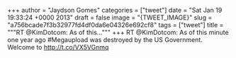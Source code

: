 
+++
author = "Jaydson Gomes"
categories = ["tweet"]
date = "Sat Jan 19 19:33:24 +0000 2013"
draft = false
image = "{TWEET_IMAGE}"
slug = "a756bcade7f3b32977fd4df0da6e04326e692cf8"
tags = ["tweet"]
title = """RT @KimDotcom: As of this..."""
+++
RT @KimDotcom: As of this minute one year ago #Megaupload was destroyed by the US Government. Welcome to http://t.co/VX5VGnmq

